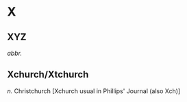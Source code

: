 # X

## XYZ

 <i>abbr.</i>

## Xchurch/Xtchurch

 <i>n.</i> Christchurch [Xchurch usual in Phillips' Journal (also Xch)]


